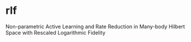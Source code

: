 # rlf
Non-parametric Active Learning and Rate Reduction in Many-body Hilbert Space with Rescaled Logarithmic Fidelity

